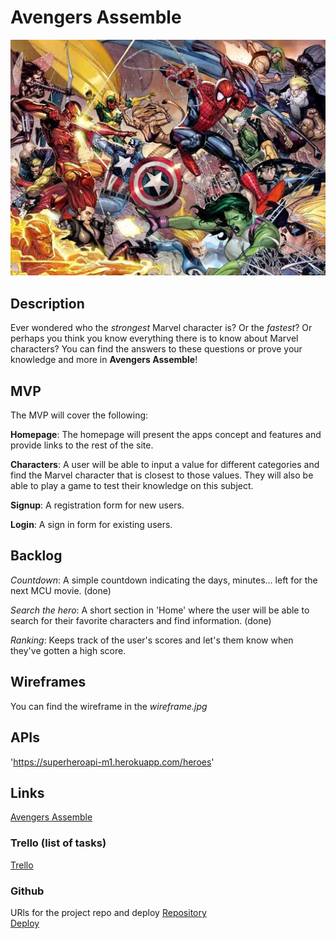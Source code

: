 # Avengers Assemble

<img src='./pics/fight.jpg' alt="marvel">

## Description
Ever wondered who the *strongest* Marvel character is? Or the *fastest*? 
Or perhaps you think you know everything there is to know about Marvel characters?
You can find the answers to these questions or prove your knowledge and more in **Avengers Assemble**!


## MVP 
The MVP will cover the following:

**Homepage**: The homepage will present the apps concept and features and provide links to the rest of the site.

**Characters**: A user will be able to input a value for different categories and find the Marvel character that is closest to those values.
They will also be able to play a game to test their knowledge on this subject.

**Signup**: A registration form for new users.

**Login**: A sign in form for existing users.

## Backlog    
*Countdown*: A simple countdown indicating the days, minutes... left for the next MCU movie. (done)

*Search the hero*: A short section in 'Home' where the user will be able to search for their favorite characters and find information. (done)

*Ranking*: Keeps track of the user's scores and let's them know when they've gotten a high score.

## Wireframes    
You can find the wireframe in the *wireframe.jpg*

## APIs
'https://superheroapi-m1.herokuapp.com/heroes'

## Links
[Avengers Assemble](https://ebm90.github.io/Avengers_Assemble/)

### Trello (list of tasks)
[Trello](https://trello.com/b/zhPxnUFt/proyecto-1)

### Github
URls for the project repo and deploy
[Repository](https://github.com/EBM90/Avengers_Assemble)<br/>
[Deploy](https://ebm90.github.io/Avengers_Assemble/)
